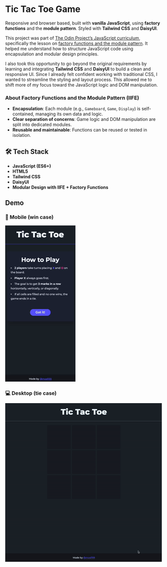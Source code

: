# Tic Tac Toe Game

Responsive and browser based, built with **vanilla JavaScript**, using **factory functions** and the **module pattern**. Styled with **Tailwind CSS** and **DaisyUI**.

This project was part of [The Odin Project’s JavaScript curriculum](https://www.theodinproject.com/lessons/node-path-javascript-tic-tac-toe), specifically the lesson on [factory functions and the module pattern](https://www.theodinproject.com/lessons/node-path-javascript-factory-functions-and-the-module-pattern). It helped me understand how to structure JavaScript code using encapsulation and modular design principles.

I also took this opportunity to go beyond the original requirements by learning and integrating **Tailwind CSS** and **DaisyUI** to build a clean and responsive UI. Since I already felt confident working with traditional CSS, I wanted to streamline the styling and layout process. This allowed me to shift more of my focus toward the JavaScript logic and DOM manipulation.

### About Factory Functions and the Module Pattern (IIFE)

- **Encapsulation**: Each module (e.g., `Gameboard`, `Game`, `Display`) is self-contained, managing its own data and logic.
- **Clear separation of concerns**: Game logic and DOM manipulation are split into dedicated modules.
- **Reusable and maintainable**: Functions can be reused or tested in isolation.

## 🛠 Tech Stack

- **JavaScript (ES6+)**
- **HTML5**
- **Tailwind CSS**
- **DaisyUI**
- **Modular Design with IIFE + Factory Functions**

## Demo

### 📱 Mobile (win case)

![Mobile Demo](./demo/mobile.gif)

### 💻 Desktop (tie case)

![Desktop Demo](./demo/desktop.gif)
